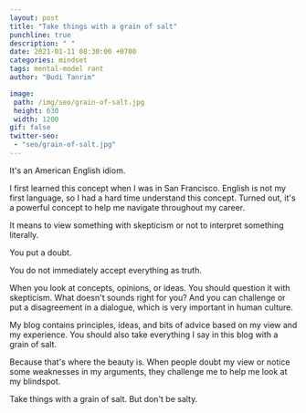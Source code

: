 ```yaml
---
layout: post
title: "Take things with a grain of salt"
punchline: true
description: " "
date: 2021-01-11 08:30:00 +0700
categories: mindset
tags: mental-model rant
author: "Budi Tanrim"

image:
 path: /img/seo/grain-of-salt.jpg
 height: 630
 width: 1200
gif: false
twitter-seo: 
 - "seo/grain-of-salt.jpg"
---
```


It's an American English idiom.

I first learned this concept when I was in San Francisco. English is not my first language, so I had a hard time understand this concept. Turned out, it's a powerful concept to help me navigate throughout my career.

It means to view something with skepticism or not to interpret something literally.

You put a doubt.

You do not immediately accept everything as truth.

When you look at concepts, opinions, or ideas. You should question it with skepticism. What doesn't sounds right for you? And you can challenge or put a disagreement in a dialogue, which is very important in human culture.

My blog contains principles, ideas, and bits of advice based on my view and my experience. You should also take everything I say in this blog with a grain of salt.

Because that's where the beauty is. When people doubt my view or notice some weaknesses in my arguments, they challenge me to help me look at my blindspot.

Take things with a grain of salt. But don't be salty.